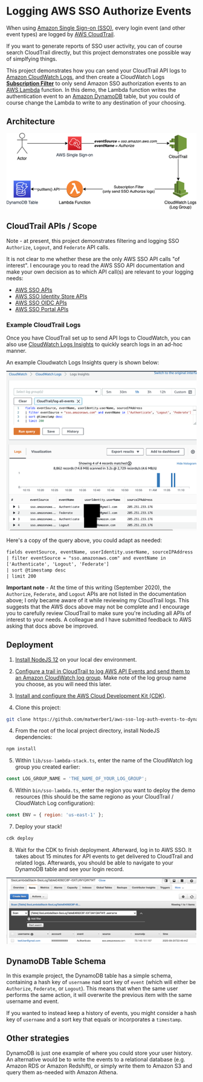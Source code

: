 # Logging AWS SSO Authorize Events

When using [Amazon Single Sign-on (SSO)](https://aws.amazon.com/single-sign-on/), every login event (and other event types) are logged by [AWS CloudTrail](https://aws.amazon.com/cloudtrail/).

If you want to generate reports of SSO user activity, you can of course search CloudTrail directly, but this project demonstrates one possible way of simplfying things.

This project demonstrates how you can send your CloudTrail API logs to [Amazon CloudWatch Logs](https://aws.amazon.com/cloudwatch/), and then create a CloudWatch Logs [**Subscription Filter**](https://docs.aws.amazon.com/AmazonCloudWatch/latest/logs/SubscriptionFilters.html) to only send Amazon SSO authorization events to an [AWS Lambda](https://aws.amazon.com/lambda/) function. In this demo, the Lambda function writes the authentication event to an [Amazon DynamoDB](https://aws.amazon.com/dynamodb/) table, but you could of course change the Lambda to write to any destination of your choosing.

## Architecture

![Image of Architecture](docs/diagram.png)

## CloudTrail APIs / Scope

Note - at present, this project demonstrates filtering and logging SSO `Authorize`, `Logout`, and `Federate` API calls.

It is not clear to me whether these are the only AWS SSO API calls "of interest". I encourage you to read the AWS SSO API documentation and make your own decision as to which API call(s) are relevant to your logging needs:

* [AWS SSO APIs](https://docs.aws.amazon.com/singlesignon/latest/APIReference/index.html)
* [AWS SSO Identity Store APIs](https://docs.aws.amazon.com/singlesignon/latest/IdentityStoreAPIReference/index.html)
* [AWS SSO OIDC APIs](https://docs.aws.amazon.com/singlesignon/latest/OIDCAPIReference/index.html)
* [AWS SSO Portal APIs](https://docs.aws.amazon.com/singlesignon/latest/PortalAPIReference/index.html)

### Example CloudTrail Logs

Once you have CloudTrail set up to send API logs to CloudWatch, you can also use [CloudWatch Logs Insights](https://docs.aws.amazon.com/AmazonCloudWatch/latest/logs/AnalyzingLogData.html) to quickly search logs in an ad-hoc manner.

An example Cloudwatch Logs Insights query is shown below:

![Image of CloudWatch](docs/cloudwatch-logs.png)

Here's a copy of the query above, you could adapt as needed: 

```
fields eventSource, eventName, userIdentity.userName, sourceIPAddress
| filter eventSource = "sso.amazonaws.com" and eventName in ['Authenticate', 'Logout', 'Federate']
| sort @timestamp desc
| limit 200
```


**Important note** - At the time of this writing (September 2020), the `Authorize`, `Federate`, and `Logout` APIs are not listed in the documentation above; I only became aware of it while reviewing my CloudTrail logs. This suggests that the AWS docs above may not be complete and I encourage you to carefully review CloudTrail to make sure you're including all APIs of interest to your needs. A colleague and I have submitted feedback to AWS asking that docs above be improved.

## Deployment

1. [Install NodeJS 12](https://nodejs.org/en/download/) on your local dev environment.

1. [Configure a trail in CloudTrail to log AWS API Events and send them to an Amazon CloudWatch log group](https://docs.aws.amazon.com/awscloudtrail/latest/userguide/monitor-cloudtrail-log-files-with-cloudwatch-logs.html). Make note of the log group name you choose, as you will need this later.

1. [Install and configure the AWS Cloud Development Kit (CDK)](https://docs.aws.amazon.com/cdk/latest/guide/getting_started.html).

1. Clone this project:

  ```sh
  git clone https://github.com/matwerber1/aws-sso-log-auth-events-to-dynamodb
  ```

4. From the root of the local project directory, install NodeJS dependencies: 

  ```sh
  npm install
  ```

5. Within `lib/sso-lambda-stack.ts`, enter the name of the CloudWatch log group you created earlier:

  ```js
  const LOG_GROUP_NAME = 'THE_NAME_OF_YOUR_LOG_GROUP';
  ```

6. Within `bin/sso-lambda.ts`, enter the region you want to deploy the demo resources (this should be the same regiono as your CloudTrail / CloudWatch Log configuration):

  ```js
  const ENV = { region: 'us-east-1' };
  ```

7. Deploy your stack!

  ```sh
  cdk deploy
  ```

8. Wait for the CDK to finish deployment. Afterward, log in to AWS SSO. It takes about 15 minutes for API events to get delivered to CloudTrail and related logs. Afterwards, you should be able to navigate to your DynamoDB table and see your login record. 

  ![DynamoDB Table](docs/table.png)  

## DynamoDB Table Schema

In this example project, the DynamoDB table has a simple schema, containing a hash key of `username` nad sort key of `event` (which will either be `Authorize`, `Federate`, or `Logout`). This means that when the same user performs the same action, it will overwrite the previous item with the same username and event. 

If you wanted to instead keep a history of events, you might consider a hash key of `username` and a sort key that equals or incorporates a `timestamp`.

## Other strategies

DynamoDB is just one example of where you could store your user history. An alternative would be to write the events to a relational database (e.g. Amazon RDS or Amazon Redshift), or simply write them to Amazon S3 and query them as-needed with Amazon Athena. 